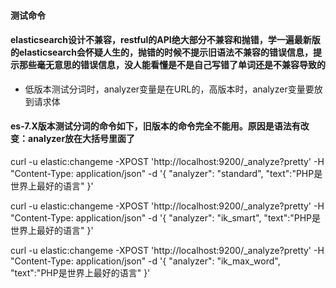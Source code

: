 #### 测试命令

#### elasticsearch设计不兼容，restful的API绝大部分不兼容和抛错，学一遍最新版的elasticsearch会怀疑人生的，抛错的时候不提示旧语法不兼容的错误信息，提示那些毫无意思的错误信息，没人能看懂是不是自己写错了单词还是不兼容导致的

* 低版本测试分词时，analyzer变量是在URL的，高版本时，analyzer变量要放到请求体

#### es-7.X版本测试分词的命令如下，旧版本的命令完全不能用。原因是语法有改变：analyzer放在大括号里面了

curl -u elastic:changeme -XPOST 'http://localhost:9200/_analyze?pretty' -H "Content-Type: application/json" -d '{
    "analyzer": "standard",
    "text":"PHP是世界上最好的语言"
}'


curl -u elastic:changeme -XPOST 'http://localhost:9200/_analyze?pretty' -H "Content-Type: application/json" -d '{
    "analyzer": "ik_smart",
    "text":"PHP是世界上最好的语言"
}'


curl -u elastic:changeme -XPOST 'http://localhost:9200/_analyze?pretty' -H "Content-Type: application/json" -d '{
    "analyzer": "ik_max_word",
    "text":"PHP是世界上最好的语言"
}'



